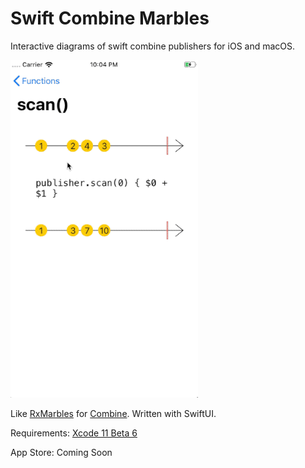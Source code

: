# Swift Combine Marbles

Interactive diagrams of swift combine publishers for iOS and macOS. 


![Swift Combine Marbels](Marbles.gif?raw=true)


Like [RxMarbles](https://rxmarbles.com) for [Combine](https://developer.apple.com/documentation/combine). Written with SwiftUI.

Requirements:
[Xcode 11 Beta 6](https://developer.apple.com/download/)

App Store: Coming Soon
